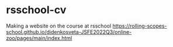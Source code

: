 # rsschool-cv
Making a website on the course at rsschool
https://rolling-scopes-school.github.io/didenkosveta-JSFE2022Q3/online-zoo/pages/main/index.html
